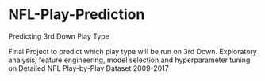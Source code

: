 # NFL-Play-Prediction
Predicting 3rd Down Play Type 

Final Project to predict which play type will be run on 3rd Down. Exploratory analysis, feature engineering, model selection and hyperparameter tuning on Detailed NFL Play-by-Play Dataset 2009-2017
